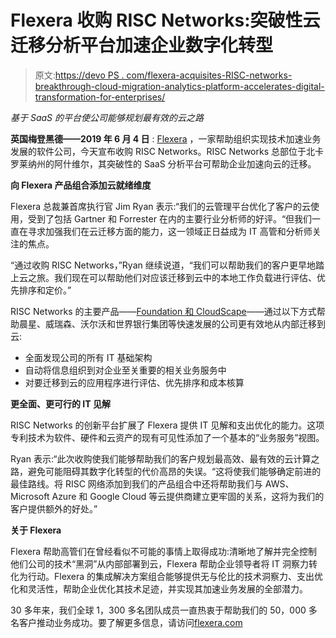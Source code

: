# Flexera 收购 RISC Networks:突破性云迁移分析平台加速企业数字化转型

> 原文:[https://devo PS . com/flexera-acquisites-RISC-networks-breakthrough-cloud-migration-analytics-platform-accelerates-digital-transformation-for-enterprises/](https://devops.com/flexera-acquires-risc-networks-breakthrough-cloud-migration-analytics-platform-accelerates-digital-transformation-for-enterprises/)

*基于 SaaS 的平台使公司能够规划最有效的云之路*

**英国梅登黑德——2019 年 6 月 4 日** : [Flexera](https://www.flexera.com/) ，一家帮助组织实现技术加速业务发展的软件公司，今天宣布收购 RISC Networks。RISC Networks 总部位于北卡罗莱纳州的阿什维尔，其突破性的 SaaS 分析平台可帮助企业加速向云的迁移。

**向 Flexera 产品组合添加云就绪维度**

Flexera 总裁兼首席执行官 Jim Ryan 表示:“我们的云管理平台优化了客户的云使用，受到了包括 Gartner 和 Forrester 在内的主要行业分析师的好评。“但我们一直在寻求加强我们在云迁移方面的能力，这一领域正日益成为 IT 高管和分析师关注的焦点。

“通过收购 RISC Networks，”Ryan 继续说道，“我们可以帮助我们的客户更早地踏上云之旅。我们现在可以帮助他们对应该迁移到云中的本地工作负载进行评估、优先排序和定价。”

RISC Networks 的主要产品——[Foundation 和 CloudScape](https://www.riscnetworks.com/products/)——通过以下方式帮助晨星、威瑞森、沃尔沃和世界银行集团等快速发展的公司更有效地从内部迁移到云:

*   全面发现公司的所有 IT 基础架构
*   自动将信息组织到对企业至关重要的相关业务服务中
*   对要迁移到云的应用程序进行评估、优先排序和成本核算

**更全面、更可行的 IT 见解**

RISC Networks 的创新平台扩展了 Flexera 提供 IT 见解和支出优化的能力。这项专利技术为软件、硬件和云资产的现有可见性添加了一个基本的“业务服务”视图。

Ryan 表示:“此次收购使我们能够帮助我们的客户规划最高效、最有效的云计算之路，避免可能阻碍其数字化转型的代价高昂的失误。“这将使我们能够确定前进的最佳路线。将 RISC 网络添加到我们的产品组合中还将帮助我们与 AWS、Microsoft Azure 和 Google Cloud 等云提供商建立更牢固的关系，这将为我们的客户提供额外的好处。”

**关于 Flexera**

Flexera 帮助高管们在曾经看似不可能的事情上取得成功:清晰地了解并完全控制他们公司的技术“黑洞”从内部部署到云，Flexera 帮助企业领导者将 IT 洞察力转化为行动。Flexera 的集成解决方案组合能够提供无与伦比的技术洞察力、支出优化和灵活性，帮助企业优化其技术足迹，并实现其加速业务发展的全部潜力。

30 多年来，我们全球 1，300 多名团队成员一直热衷于帮助我们的 50，000 多名客户推动业务成功。要了解更多信息，请访问[flexera.com](https://www.flexera.com/)